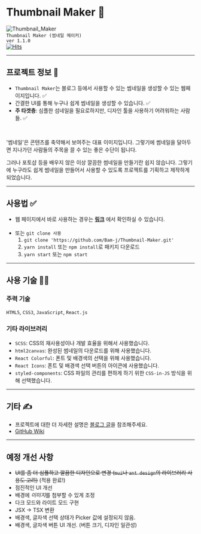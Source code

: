 # Thumbnail Maker 🎨
![Thumbnail_Maker](https://github.com/Bam-j/Thumbnail-Maker/assets/64255763/3a4b82f8-c39d-4783-815b-5ba902a07bd9) <br>
`Thumbnail Maker (썸네일 메이커)` <br>
`ver 1.1.0` <br>
[![Hits](https://hits.seeyoufarm.com/api/count/incr/badge.svg?url=https%3A%2F%2Fgithub.com%2FBam-j%2FThumbnail-Maker&count_bg=%2379C83D&title_bg=%23555555&icon=&icon_color=%23E7E7E7&title=hits&edge_flat=false)](https://hits.seeyoufarm.com)
<hr>

## 프로젝트 정보 💬
- `Thumbnail Maker`는 블로그 등에서 사용할 수 있는 썸네일을 생성할 수 있는 웹페이지입니다. ✅
- 간결한 UI를 통해 누구나 쉽게 썸네일을 생성할 수 있습니다. ✅
- **주 타겟층**: 심플한 섬네일을 필요로하지만, 디자인 툴을 사용하기 어려워하는 사람들. ✅

<br>

'썸네일'은 콘텐츠를 축약해서 보여주는 대표 이미지입니다. 그렇기에 썸네일을 달아두면 지나가던 사람들의 주목을 끌 수 있는 좋은 수단이 됩니다. 

그러나 포토샵 등을 배우지 않은 이상 깔끔한 썸네일을 만들기란 쉽지 않습니다. 그렇기에 누구라도 쉽게 썸네일을 만들어서 사용할 수 있도록 프로젝트를 기획하고 제작하게 되었습니다.

<hr>

## 사용법 ✅
- 웹 페이지에서 바로 사용하는 경우는 **[링크](https://bam-j.github.io/Thumbnail-Maker/)** 에서 확인하실 수 있습니다.
<br><br>
- 또는 `git clone 사용`
  1. `git clone 'https://github.com/Bam-j/Thumbnail-Maker.git'`
  2. `yarn install` 또는 `npm install`로 패키지 다운로드
  3. `yarn start` 또는 `npm start`

<hr>

## 사용 기술 🔨🔧
### 주력 기술
`HTML5`, `CSS3`, `JavaScript`, `React.js`
### 기타 라이브러리

- `SCSS`: CSS의 재사용성이나 개발 효율을 위해서 사용했습니다.
- `html2canvas`: 완성된 썸네일의 다운로드를 위해 사용했습니다.
- `React Colorful`: 폰트 및 배경색의 선택을 위해 사용했습니다.
- `React Icons`: 폰트 및 배경색 선택 버튼의 아이콘에 사용했습니다.
- `styled-components`: CSS 파일의 관리를 편하게 하기 위한 `CSS-in-JS` 방식을 위해 선택했습니다.

<hr>

## 기타 ✍
- 프로젝트에 대한 더 자세한 설명은 [블로그 글](https://velog.io/@bami/Thumbnail-Maker)을 참조해주세요.
- [GitHub Wiki](https://github.com/Bam-j/Thumbnail-Maker/wiki)

<hr>

## 예정 개선 사항

- <del>UI를 좀 더 심플하고 깔끔한 디자인으로 변경 (`mui`나 `ant design`의 라이브러리 사용도 고려)</del> (적용 완료!)
- 점진적인 UI 개선
- 배경에 *이미지*를 첨부할 수 있게 조정
- 다크 모드와 라이트 모드 구현
- JSX -> TSX 변환
- 배경색, 글자색 선택 상태가 Picker 값에 설정되지 않음.
- 배경색, 글자색 버튼 UI 개선. (버튼 크기, 디자인 일관성)